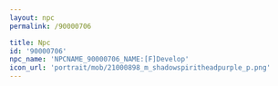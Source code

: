 ```yaml
---
layout: npc
permalink: /90000706

title: Npc
id: '90000706'
npc_name: 'NPCNAME_90000706_NAME:[F]Develop'
icon_url: 'portrait/mob/21000898_m_shadowspiritheadpurple_p.png'
---
```

